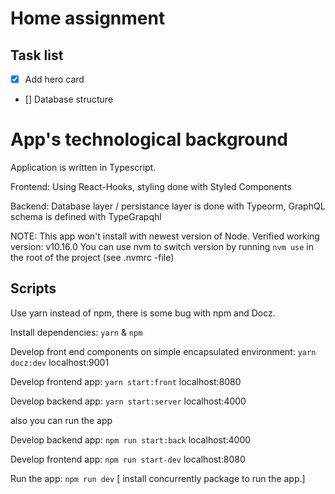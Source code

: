 # Home assignment

## Task list

- [x] Add hero card
- [] Database structure

# App's technological background

Application is written in Typescript.

Frontend: Using React-Hooks, styling done with Styled Components

Backend: Database layer / persistance layer is done with Typeorm, GraphQL schema is defined with TypeGrapqhl

NOTE: This app won't install with newest version of Node. Verified working version: v10.16.0
You can use nvm to switch version by running `nvm use` in the root of the project (see .nvmrc -file)

## Scripts

Use yarn instead of npm, there is some bug with npm and Docz.

Install dependencies: `yarn` & `npm`

Develop front end components on simple encapsulated environment: `yarn docz:dev` localhost:9001

Develop frontend app: `yarn start:front` localhost:8080

Develop backend app: `yarn start:server` localhost:4000

also you can run the app

Develop backend app: `npm run start:back` localhost:4000

Develop frontend app: `npm run start-dev` localhost:8080

Run the app: `npm run dev` [ install concurrently package to run the app.]
